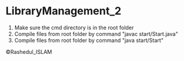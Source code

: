 # LibraryManagement_2

1. Make sure the cmd directory is in the root folder
2. Compile files from root folder by command "javac start/Start.java"
3. Compile files from root folder by command "java start/Start"


©Rashedul_ISLAM
